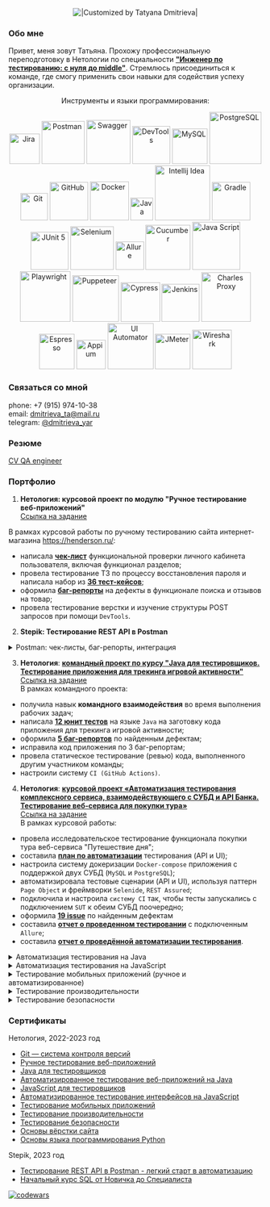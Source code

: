 <p align="center">
  <img title="|Customized by Tatyana Dmitrieva|"src="https://readme-typing-svg.herokuapp.com?color=32CD32&font=Knewave&size=40&center=true&vCenter=true&lines=Wellcome+to;my+GitHub">
</p>

### Обо мне

Привет, меня зовут Татьяна. Прохожу профессиональную переподготовку в Нетологии по специальности 
[**"Инженер по тестированию: с нуля до middle"**](https://netology.ru/programs/qa-middle#/). 
Стремлюсь присоединиться к команде, где смогу применить свои навыки для содействия успеху организации.
<p align="center">
Инструменты и языки программирования:
<p align="center">
   <img width="60" title="Jira" src="https://img.shields.io/badge/-Jira-32CD32?style=for-the-badge&logo=jira&logoColor=white">
   <img width="85" title="Postman" src="https://img.shields.io/badge/-Postman-6A54DF?style=for-the-badge&logo=postman&logoColor=white">
   <img width="87" title="Swagger" src="https://img.shields.io/badge/-Swagger-32CD32?style=for-the-badge&logo=Swagger&logoColor=white">
   <img width="75" title="DevTools" src="https://img.shields.io/badge/-DevTools-6A54DF?logo=&style=for-the-badge&logoColor=white">
   <img width="70" title="MySQL" src="https://img.shields.io/badge/-MySQL-32CD32?style=for-the-badge&logo=MySQL&logoColor=white">
   <img width="103" title="PostgreSQL" src="https://img.shields.io/badge/-PostgreSQL-6A54DF?style=for-the-badge&logo=PostgreSQL&logoColor=white">
   <img width="54" title="Git" src="https://img.shields.io/badge/-Git-32CD32?logo=git&style=for-the-badge&logoColor=white">
   <img width="76" title="GitHub" src="https://img.shields.io/badge/-GitHub-6A54DF?style=for-the-badge&logo=GitHub">
   <img width="77" title="Docker" src="https://img.shields.io/badge/-Docker-32CD32?style=for-the-badge&logo=Docker&logoColor=white">
   <img width="45" title="Java" src="https://img.shields.io/badge/-Java-6A54DF?style=for-the-badge&logo=Java">
   <img width="109" title="Intellij Idea" src="https://img.shields.io/badge/IntelliJIDEA-32CD32.svg?style=for-the-badge&logo=intellij-idea&logoColor=white">
   <img width="76" title="Gradle" src="https://img.shields.io/badge/-Gradle-6A54DF?logo=gradle&style=for-the-badge">
   <img width="75" title="JUnit 5" src="https://img.shields.io/badge/-JUnit_5-32CD32?logo=junit5&style=for-the-badge&logoColor=white">
   <img width="86" title="Selenium" src="https://img.shields.io/badge/-Selenium-6A54DF?style=for-the-badge&logo=Selenium&logoColor=white">
   <img width="56" title="Allure" src="https://img.shields.io/badge/-Allure-32CD32?&style=for-the-badge">
   <img width="89" title="Cucumber" src="https://img.shields.io/badge/-Cucumber-6A54DF?style=for-the-badge&logo=Cucumber&logoColor=white">
   <img width="95" title="Java Script" src="https://img.shields.io/badge/-JavaScript-32CD32?style=for-the-badge&logo=JavaScript&logoColor=white">
   <img width="100" title="Playwright" src="https://img.shields.io/badge/-Playwright-6A54DF?style=for-the-badge&logo=Playwright&logoColor=white">
   <img width="92" title="Puppeteer" src="https://img.shields.io/badge/-Puppeteer-32CD32?style=for-the-badge&logo=Puppeteer&logoColor=white">
   <img width="78" title="Cypress" src="https://img.shields.io/badge/-Cypress-6A54DF?style=for-the-badge&logo=Cypress&logoColor=white">
   <img width="75" title="Jenkins" src="https://img.shields.io/badge/-Jenkins-32CD32?style=for-the-badge&logo=Jenkins&logoColor=white">
   <img width="98" title="Charles Proxy" src="https://img.shields.io/badge/-CharlesProxy-6A54DF?style=for-the-badge&logo=CharlesProxy&logoColor=white">
   <img width="70" title="Espresso" src="https://img.shields.io/badge/-Espresso-32CD32?style=for-the-badge&logo=Espresso">
   <img width="58" title="Appium" src="https://img.shields.io/badge/-Appium-6A54DF?style=for-the-badge&logo=Appium">
   <img width="91" title="UI Automator" src="https://img.shields.io/badge/-UIAutomator-32CD32?style=for-the-badge&logo=UIAutomator">
   <img width="70" title="JMeter" src="https://img.shields.io/badge/-JMeter-6A54DF?style=for-the-badge&logo=apache&logoColor=white">
   <img width="78" title="Wireshark" src="https://img.shields.io/badge/-Wireshark-32CD32?&style=for-the-badge">
</p>

### Связаться со мной 
phone: +7 (915) 974-10-38 <br>
email: dmitrieva_ta@mail.ru <br>
telegram: [@dmitrieva_yar](https://t.me/dmitrieva_yar)

### Резюме
[CV QA engineer](https://drive.google.com/file/d/1IUoX26Jn5Cl7iO7zLSwALH5D1brzGjky/view?usp=sharing)

### Портфолио
1. **Нетология: курсовой проект по модулю "Ручное тестирование веб-приложений"** <br>
[Ссылка на задание](https://github.com/netology-code/iqa-diplom/blob/main/README.md) <br>

В рамках курсовой работы по ручному тестированию сайта интернет-магазина https://henderson.ru/: <br>
- написала [**чек-лист**](https://docs.google.com/spreadsheets/d/1fVctlIvn3Y_nF43Yz1QbibKp38DRH0pK911KfWMxIN8/edit?usp=sharing)
функциональной проверки личного кабинета пользователя, включая функционал разделов;
- провела тестирование ТЗ по процессу восстановления пароля и написала набор из 
[**36 тест-кейсов**](https://docs.google.com/spreadsheets/d/1IYdrEYPvcBtIykTapIPARmtyHv4gjsrHd5Ul6YOfqAc/edit?usp=sharing);
- оформила [**баг-репорты**](https://docs.google.com/spreadsheets/d/1gy9c4pwkHn61Du6dSgnEBPahbgjPGkovGISphLvA_fw/edit?usp=share_link) 
на дефекты в функционале поиска и отзывов на товар;
- провела тестирование верстки и изучение структуры POST запросов при помощи `DevTools`.

2. **Stepik: Тестирование REST API в Postman**
<details>
  <summary>Postman: чек-листы, баг-репорты, интеграция</summary>

</details>

3. **Нетология**: [**командный проект по курсу "Java для тестировщиков. Тестирование приложения для трекинга игровой активности"**](https://github.com/VisYar/TeamDiplomChechikVisYar)<br>
[Ссылка на задание](https://github.com/netology-code/javaqa-team-diplom)<br>
В рамках командного проекта:

- получила навык **командного взаимодействия** во время выполнения рабочих задач;
- написала [**12 юнит тестов**](https://github.com/ChechikJan/TeamDiplomChechikVisYar/blob/master/src/test/java/ru/netology/GameStoreTest.java) 
на языке `Java` на заготовку кода приложения для трекинга игровой активности;
- оформила [**5 баг-репортов**](https://github.com/ChechikJan/TeamDiplomChechikVisYar/issues?q=is%3Aissue+is%3Aclosed) 
по найденным дефектам;
- исправила код приложения по 3 баг-репортам;
- провела статическое тестирование (ревью) кода, выполненного другим участником команды;
- настроили систему `CI (GitHub Actions)`.

4. **Нетология**: [**курсовой проект «Автоматизация тестирования комплексного сервиса, взаимодействующего с СУБД и API Банка. Тестирование веб-сервиса для покупки тура»**](https://github.com/VisYar/CourseProjectQAv3)  <br>
[Ссылка на задание](https://github.com/netology-code/aqa-qamid-diplom) <br>
В рамках курсовой работы:

- провела исследовательское тестирование функционала покупки тура веб-сервиса "Путешествие дня";
- составила [**план по автоматизации**](https://github.com/VisYar/CourseProjectQAv3/blob/master/reports/Plan.md) тестирования (API и UI);
- настроила систему докеризации `Docker-compose` приложения с поддержкой двух СУБД (`MySQL` и `PostgreSQL`);
- автоматизировала  тестовые сценарии (API и  UI), используя паттерн `Page Object` и фреймворки `Selenide`, `REST Assured`;
- подключила и настроила `систему CI` так, чтобы тесты запускались с подключением `SUT` к обеим СУБД поочередно;
- оформила [**19 issue**](https://github.com/VisYar/CourseProjectQAv3/issues) по найденным дефектам
- составила [**отчет о проведенном тестировании**](https://github.com/VisYar/CourseProjectQAv3/blob/master/reports/Report.md) с подключенным `Allure`;
- составила [**отчет о проведённой автоматизации тестирования**](https://github.com/VisYar/CourseProjectQAv3/blob/master/reports/Summary.md).

<details>
  <summary>Автоматизация тестирования на Java</summary>

* ["TestNG/Junit4/Junit5"](https://github.com/VisYar/HWAuto1-CashBackHacker): `TestNG` , `Junit4`, `Junit5`
* ["Тестирование API/CI"](https://github.com/VisYar/HWAuto2-API-CI): `AppVeyor`, `Gradle`, `REST-assured`, `CI`
* ["Postman Echo"](https://github.com/VisYar/HWAutoPostmanEcho): `Postman Echo`, `Gradle`
* ["Selenium: заказ карты"](https://github.com/VisYar/HWAuto3-CardOrder): `Junit5`, `Gradle`, `Selenium`
* ["Selenide: заказ карты"](https://github.com/VisYar/HWAuto4-CardDelivery): `IDEA`, `Junit5`, `Gradle`, `Selenide`, `DevTools`, `XPath`
* ["Заказ доставки карты (изменение даты)"](https://github.com/VisYar/HWAuto5.1): `Junit5`, `Gradle`, `Selenide`, `JavaFaker`, `Lombok`
* ["Page Object's"](https://github.com/VisYar/HWAuto6.1): `Junit5`, `Gradle`, `Selenide`, `Page Object`
* ["Docker/PostgreSQL"](https://github.com/VisYar/HWAutoDocker): `Docker`, `PostgreSQL`
* ["SQL"](https://github.com/VisYar/HWAutoSQL): `Junit5`, `Gradle`, `Selenide`, `JavaFaker`, `Docker`, `MySQL`
* ["Allure"](https://github.com/VisYar/HWAutoAllure): `Allure`, `CI`
</details>

<details>
  <summary>Автоматизация тестирования на JavaScript</summary>

* [JavaScript для тестировщиков](https://github.com/VisYar/bjs-2-homeworks)
* ["Jest. Unit-тесты и отчёты"](https://github.com/VisYar/HWJS3.1-Jest): `Visual Studio Code`, `JS`, `Jest`
* ["UI-тест на Playwright"](https://github.com/VisYar/HWJS3.2-Playwright): `Visual Studio Code`, `JS`, `Playwright`
* ["Puppeteer & Cucumber"](https://github.com/VisYar/HW5-Puppeteer2): `Visual Studio Code`, `JS`, `Jest`, `Puppeteer`, `Cucumber`
* ["Автоматизация тестирования бронирования билетов в кинотеатр"](https://github.com/VisYar/HW7-Cypress1-2):`Visual Studio Code`, 
`JS`, `Cypress`, `Dashboard`
</details>

<details>
  <summary>Тестирование мобильных приложений (ручное и автоматизированное)</summary>

* Составила [чек-лист](https://docs.google.com/spreadsheets/d/1jKyZdeLLSySUX-1VODJOtKvpCNmJLHrE/edit#gid=1590602191) 
тестирования функционала авторизации и регистрации [макета экрана](https://drive.google.com/file/d/1F-gtjUhO4rj9WWoVzXjpO0oxZapE8M0q/view)
* Написала [баг-репорты](https://docs.google.com/spreadsheets/d/16im-k9GX8TdmWk_HzKeAHw6Uj-xAMp5n/edit?usp=share_link&ouid=101286617021931888000&rtpof=true&sd=true) 
приложение Everybook, которое позволяет читать книги бесплатно или за деньги
* [Тестирование iOS-приложений](https://docs.google.com/spreadsheets/d/13uJ5gpJOm6hSq6GdT-A5ygsv7SK5tR9A/edit#gid=1543294894)
* [Тестирование Android-приложений](https://docs.google.com/spreadsheets/d/113KHRjraFRB0fRs0KWH4yx2iS_OX3Nx4/edit#gid=1735986246)
* [Инструменты для тестирования МП. Среда разработки](https://docs.google.com/spreadsheets/d/1h2ntpT6pe62U1ciNJn6zNcrLD8czPtze/edit#gid=2125705167)
* [Снифферинг. Настройка и возможности](https://docs.google.com/spreadsheets/d/1KkD_3OGjFK5q0bo58U-j7393b9zMfLuQ/edit#gid=880464926)
* [Выбор устройств для тестирования](https://docs.google.com/spreadsheets/d/1qOwfyLgCMdnxfP03RARhdPTYIofkvv5Y/edit#gid=154959461)
* [Особенности тестирования на мобильных устройствах](https://docs.google.com/spreadsheets/d/1N7CYmLmN9D5V38jH2u5ourN1CRZ_u0Pj/edit#gid=1782476865)

* ["UIAutomator. Автоматизация тестирования Android"](https://github.com/VisYar/HW2.2-UIAutomator)
* ["Appium. Кроссплатформенная мобильная автоматизация тестирования"](https://github.com/VisYar/HW2.4-Appium)
* ["Espresso. Автоматизация тестирования Android"](https://github.com/VisYar/HW2.5-Espresso)
* ["Espresso. Продвинутая автоматизация тестирования Android»"](https://github.com/VisYar/HW2.6-Espresso2)
</details>

<details>
  <summary>Тестирование производительности</summary>

* [Планирование НТ](https://docs.google.com/document/d/1Sb-FEL2rAA1jEqU66Ino-OAYRzUT5FtT/edit#heading=h.gjdgxs)
* [Подготовка стенда нагрузочного тестирования](https://github.com/VisYar/HW-2_Preparation_of_the_load_testing_stand/tree/master)
* [Blog Проведение нагрузочного веб-тестирования](https://github.com/VisYar/HW3-Blog)
* [Проведение нагрузочного веб-тестирования сайта кинотеатра](https://github.com/VisYar/HW3-websiteCinema)
* [Проведение нагрузочного тестирования DB]()
* [Подготовка отчета о тестировании]()
* 
</details>

<details>
  <summary>Тестирование безопасности</summary>

* []()
</details>

### Сертификаты

Нетология, 2022-2023 год
* [Git — система контроля версий](pdf/certificateGit.pdf)
* [Ручное тестирование веб-приложений](pdf/certificateManualtect.pdf)
* [Java для тестировщиков](pdf/certificateJava.pdf)
* [Автоматизированное тестирование веб-приложений на Java](pdf/certificateAutojava.pdf)
* [JavaScript для тестировщиков](pdf/certificateJavaScript.pdf)
* [Автоматизированное тестирование интерфейсов на JavaScript](pdf/certificateAutoJavaScript.pdf)
* [Тестирование мобильных приложений](pdf/certificateMobileApplications.pdf)
* [Тестирование производительности](pdf/certigicatePerformanceTesting.pdf)
* [Тестирование безопасности]()
* [Основы вёрстки сайта](pdf/certificateVerstka.pdf)
* [Основы языка программирования Python](pdf/certificatePython.pdf)

Stepik, 2023 год
* [Тестирование REST API в Postman - легкий старт в автоматизацию](pdf/certigicatePostman.pdf)
* [Начальный курс SQL от Новичка до Специалиста](pdf/certigicateSQL.pdf)

[![codewars](https://www.codewars.com/users/rsschool_VisYar/badges/small/)](https://www.codewars.com/users/rsschool_VisYar)